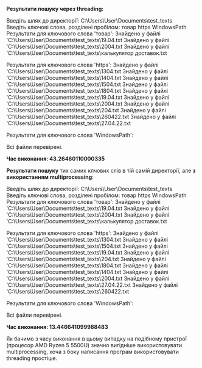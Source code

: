 **Результати пошуку через threading:**

Введіть шлях до директорії: C:\Users\User\Documents\test_texts \
Введіть ключові слова, розділені пробілом: товар https WindowsPath \
Результати для ключового слова 'товар':
  Знайдено у файлі 'C:\Users\User\Documents\test_texts\19.04.txt
  Знайдено у файлі 'C:\Users\User\Documents\test_texts\2004.txt
  Знайдено у файлі 'C:\Users\User\Documents\test_texts\калькулятор доставок.txt 

Результати для ключового слова 'https':
  Знайдено у файлі 'C:\Users\User\Documents\test_texts\1304.txt
  Знайдено у файлі 'C:\Users\User\Documents\test_texts\1404.txt
  Знайдено у файлі 'C:\Users\User\Documents\test_texts\1504.txt
  Знайдено у файлі 'C:\Users\User\Documents\test_texts\1804.txt
  Знайдено у файлі 'C:\Users\User\Documents\test_texts\19.04.txt
  Знайдено у файлі 'C:\Users\User\Documents\test_texts\2004.txt
  Знайдено у файлі 'C:\Users\User\Documents\test_texts\204.txt
  Знайдено у файлі 'C:\Users\User\Documents\test_texts\260422.txt
  Знайдено у файлі 'C:\Users\User\Documents\test_texts\27.04.22.txt

Результати для ключового слова 'WindowsPath':

Всі файли перевірені.

**Час виконання: 43.26460110000335**

**Результати пошуку** тих самих клчових слів в тій самій директорії, але **з використанням multiprocessing**:

Введіть шлях до директорії: C:\Users\User\Documents\test_texts \
Введіть ключові слова, розділені пробілом: товар https WindowsPath \
Результати для ключового слова 'товар':
  Знайдено у файлі 'C:\Users\User\Documents\test_texts\19.04.txt
  Знайдено у файлі 'C:\Users\User\Documents\test_texts\2004.txt
  Знайдено у файлі 'C:\Users\User\Documents\test_texts\калькулятор доставок.txt

Результати для ключового слова 'https':
  Знайдено у файлі 'C:\Users\User\Documents\test_texts\1304.txt
  Знайдено у файлі 'C:\Users\User\Documents\test_texts\1504.txt
  Знайдено у файлі 'C:\Users\User\Documents\test_texts\19.04.txt
  Знайдено у файлі 'C:\Users\User\Documents\test_texts\204.txt
  Знайдено у файлі 'C:\Users\User\Documents\test_texts\1804.txt
  Знайдено у файлі 'C:\Users\User\Documents\test_texts\1404.txt
  Знайдено у файлі 'C:\Users\User\Documents\test_texts\2004.txt
  Знайдено у файлі 'C:\Users\User\Documents\test_texts\27.04.22.txt
  Знайдено у файлі 'C:\Users\User\Documents\test_texts\260422.txt

Результати для ключового слова 'WindowsPath':

Всі файли перевірені.

**Час виконання: 13.446641099988483**

Як бачимо з часу виконання в цьому випадку на подібному пристрої (процесор AMD Ryzen 5 5500U) значно вигідніше 
використовувати multiprocessing, хоча з боку написання програм використовувати threading простіше.